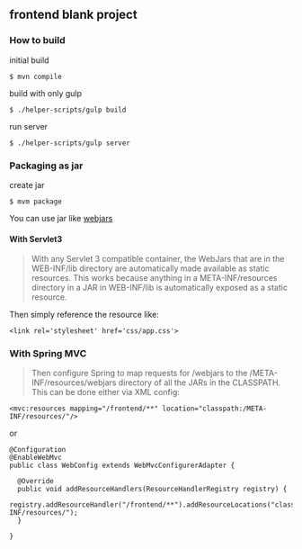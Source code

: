 ## frontend blank project

### How to build

initial build

```
$ mvn compile
```

build with only gulp

```
$ ./helper-scripts/gulp build
```

run server

```
$ ./helper-scripts/gulp server
```

### Packaging as jar

create jar

```
$ mvm package
```

You can use jar like  [webjars](http://www.webjars.org/)

#### With Servlet3

> With any Servlet 3 compatible container, the WebJars that are in the WEB-INF/lib directory are automatically made available as static resources. This works because anything in a META-INF/resources directory in a JAR in WEB-INF/lib is automatically exposed as a static resource.

Then simply reference the resource like:
```
<link rel='stylesheet' href='css/app.css'>
```

### With Spring MVC

> Then configure Spring to map requests for /webjars to the /META-INF/resources/webjars directory of all the JARs in the CLASSPATH. This can be done either via XML config:

```
<mvc:resources mapping="/frontend/**" location="classpath:/META-INF/resources/"/>
```
or

```
@Configuration
@EnableWebMvc
public class WebConfig extends WebMvcConfigurerAdapter {

  @Override
  public void addResourceHandlers(ResourceHandlerRegistry registry) {
    registry.addResourceHandler("/frontend/**").addResourceLocations("classpath:/META-INF/resources/");
  }

}
```